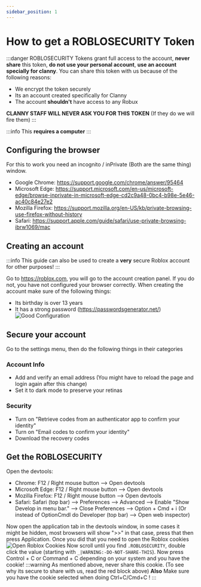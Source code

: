 ```yaml
---
sidebar_position: 1
---
```


# How to get a ROBLOSECURITY Token

:::danger
ROBLOSECURITY Tokens grant full access to the account, **never share** this token, **do not use your personal account**, **use an account specially for clanny**.
You can share this token with us because of the following reasons:
- We encrypt the token securely
- Its an account created specifically for Clanny
- The account **shouldn't** have access to any Robux

**CLANNY STAFF WILL NEVER ASK YOU FOR THIS TOKEN** (If they do we will fire them)
:::

:::info
This **requires a computer**
:::

## Configuring the browser

For this to work you need an incognito / inPrivate (Both are the same thing) window.

- Google Chrome: https://support.google.com/chrome/answer/95464
- Microsoft Edge: https://support.microsoft.com/en-us/microsoft-edge/browse-inprivate-in-microsoft-edge-cd2c9a48-0bc4-b98e-5e46-ac40c84e27e2
- Mozilla Firefox: https://support.mozilla.org/en-US/kb/private-browsing-use-firefox-without-history
- Safari: https://support.apple.com/guide/safari/use-private-browsing-ibrw1069/mac

## Creating an account

:::info
This guide can also be used to create a **very** secure Roblox account for other purposes!
:::

Go to https://roblox.com, you will go to the account creation panel. If you do not, you have not configured your browser correctly.
When creating the account make sure of the following things:
- Its birthday is over 13 years
- It has a strong password (https://passwordsgenerator.net/)
![Good Configuration](https://github.com/piano1029/ClannyWikiV2/blob/piano1029-roblox-related-docs/static/img/ClannyTokenGuide1.png?raw=true)

## Secure your account

Go to the settings menu, then do the following things in their categories

### Account Info

- Add and verify an email address (You might have to reload the page and login again after this change)
- Set it to dark mode to preserve your retinas

### Security

- Turn on "Retrieve codes from an authenticator app to confirm your identity"
- Turn on "Email codes to confirm your identity"
- Download the recovery codes

## Get the ROBLOSECURITY

Open the devtools:

- Chrome: F12 / Right mouse button --> Open devtools
- Microsoft Edge: F12 / Right mouse button --> Open devtools
- Mozilla Firefox: F12 / Right mouse button --> Open devtools
- Safari: Safari (top bar) --> Preferences --> Advanced --> Enable "Show Develop in menu bar." --> Close Preferences --> Option + Cmd + i (Or instead of OptionCmdI do Developer (top bar) --> Open web inspector)

Now open the application tab in the devtools window, in some cases it might be hidden, most browsers will show ">>" in that case, press that then press Application.
Once you did that you need to open the Roblox cookies
![Open Roblox Cookies](https://github.com/piano1029/ClannyWikiV2/blob/piano1029-roblox-related-docs/static/img/ClannyTokenGuide3.png?raw=true)
Now scroll until you find `.ROBLOSECURITY`, double click the value (starting with `_|WARNING:-DO-NOT-SHARE-THIS`). Now press Control + C or Command + C depending on your system and you have the cookie!
:::warning
As mentioned above, never share this cookie. (To see why its secure to share with us, read the red block above)
**Also**
Make sure you have the cookie selected when doing Ctrl+C/Cmd+C !
:::
